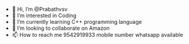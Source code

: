 - 👋 Hi, I’m @Prabathvsv
- 👀 I’m interested in Coding 
- 🌱 I’m currently learning C++ programming language 
- 💞️ I’m looking to collaborate on Amazon
- 📫 How to reach me 9542919933 mobile number whatsapp available

<!---
Prabathvsv/Prabathvsv is a ✨ special ✨ repository because its `README.md` (this file) appears on your GitHub profile.
You can click the Preview link to take a look at your changes.
--->
